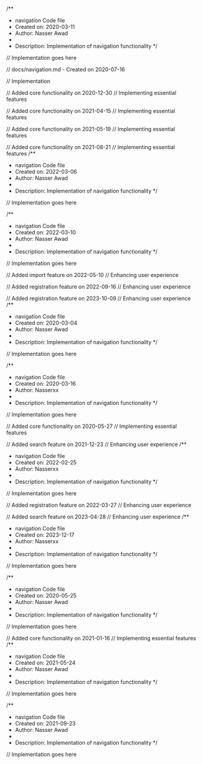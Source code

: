 /**
 * navigation Code file
 * Created on: 2020-03-11
 * Author: Nasser Awad
 *
 * Description: Implementation of navigation functionality
 */
 
// Implementation goes here

// docs/navigation.md - Created on 2020-07-16

// Implementation

// Added core functionality on 2020-12-30
// Implementing essential features

// Added core functionality on 2021-04-15
// Implementing essential features

// Added core functionality on 2021-05-19
// Implementing essential features

// Added core functionality on 2021-08-21
// Implementing essential features
/**
 * navigation Code file
 * Created on: 2022-03-06
 * Author: Nasser Awad
 *
 * Description: Implementation of navigation functionality
 */
 
// Implementation goes here

/**
 * navigation Code file
 * Created on: 2022-03-10
 * Author: Nasser Awad
 *
 * Description: Implementation of navigation functionality
 */
 
// Implementation goes here


// Added import feature on 2022-05-10
// Enhancing user experience

// Added registration feature on 2022-09-16
// Enhancing user experience

// Added registration feature on 2023-10-09
// Enhancing user experience
/**
 * navigation Code file
 * Created on: 2020-03-04
 * Author: Nasser Awad
 *
 * Description: Implementation of navigation functionality
 */
 
// Implementation goes here

/**
 * navigation Code file
 * Created on: 2020-03-16
 * Author: Nasserxx
 *
 * Description: Implementation of navigation functionality
 */
 
// Implementation goes here


// Added core functionality on 2020-05-27
// Implementing essential features

// Added search feature on 2021-12-23
// Enhancing user experience
/**
 * navigation Code file
 * Created on: 2022-02-25
 * Author: Nasserxx
 *
 * Description: Implementation of navigation functionality
 */
 
// Implementation goes here


// Added registration feature on 2022-03-27
// Enhancing user experience

// Added search feature on 2023-04-28
// Enhancing user experience
/**
 * navigation Code file
 * Created on: 2023-12-17
 * Author: Nasserxx
 *
 * Description: Implementation of navigation functionality
 */
 
// Implementation goes here

/**
 * navigation Code file
 * Created on: 2020-05-25
 * Author: Nasser Awad
 *
 * Description: Implementation of navigation functionality
 */
 
// Implementation goes here


// Added core functionality on 2021-01-16
// Implementing essential features
/**
 * navigation Code file
 * Created on: 2021-05-24
 * Author: Nasser Awad
 *
 * Description: Implementation of navigation functionality
 */
 
// Implementation goes here

/**
 * navigation Code file
 * Created on: 2021-09-23
 * Author: Nasser Awad
 *
 * Description: Implementation of navigation functionality
 */
 
// Implementation goes here

